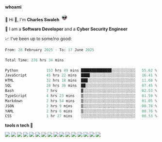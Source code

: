 **whoami**

🤪 Hi 👋, I'm **Charles Swaleh** <img src="alien.gif" height="25px">

🤖 I am a **Software Developer** and a **Cyber Security Engineer**

📈 I've been up to some/no good:

<!--START_SECTION:waka-->

```python
From: 28 February 2025 - To: 17 June 2025

Total Time: 276 hrs 34 mins

Python             153 hrs 49 mins ██████████████░░░░░░░░░░░   55.62 %
JavaScript         45 hrs 22 mins  ████░░░░░░░░░░░░░░░░░░░░░   16.41 %
HTML               32 hrs 18 mins  ███░░░░░░░░░░░░░░░░░░░░░░   11.68 %
SQL                20 hrs 36 mins  ██░░░░░░░░░░░░░░░░░░░░░░░   07.45 %
Bash               7 hrs           ▓░░░░░░░░░░░░░░░░░░░░░░░░   02.53 %
TypeScript         4 hrs 23 mins   ▒░░░░░░░░░░░░░░░░░░░░░░░░   01.59 %
Markdown           2 hrs 54 mins   ▒░░░░░░░░░░░░░░░░░░░░░░░░   01.05 %
JSON               2 hrs 9 mins    ▒░░░░░░░░░░░░░░░░░░░░░░░░   00.78 %
YAML               2 hrs 6 mins    ▒░░░░░░░░░░░░░░░░░░░░░░░░   00.76 %
CSS                1 hr 27 mins    ░░░░░░░░░░░░░░░░░░░░░░░░░   00.53 %
```

<!--END_SECTION:waka-->


**tools n tech 🔭**

![](https://img.shields.io/badge/OS-Linux-informational?style=flat&logo=linux&logoColor=white&color=800020)
![](https://img.shields.io/badge/Code-JavaScript-informational?style=flat&logo=javascript&logoColor=white&color=800020)
![](https://img.shields.io/badge/Code-Python-informational?style=flat&logo=python&logoColor=white&color=800020)
![](https://img.shields.io/badge/Code-C-informational?style=flat&logo=c&logoColor=white&color=800020)
![](https://img.shields.io/badge/Code-Ruby-informational?style=flat&logo=ruby&logoColor=white&color=800020)
![](https://img.shields.io/badge/Code-Go-informational?style=flat&logo=go&logoColor=white&color=800020)
![](https://img.shields.io/badge/Framework-React-informational?style=flat&logo=react&logoColor=white&color=800020)
![](https://img.shields.io/badge/Framework-Django-informational?style=flat&logo=django&logoColor=white&color=800020)
![](https://img.shields.io/badge/Framework-Flask-informational?style=flat&logo=flask&logoColor=white&color=800020)
![](https://img.shields.io/badge/Framework-Rails-informational?style=flat&logo=Ruby&logoColor=white&color=800020)
![](https://img.shields.io/badge/Shell-Bash-informational?style=flat&logo=gnu-bash&logoColor=white&color=800020)
![](https://img.shields.io/badge/DB-PostgreSQL-informational?style=flat&logo=postgresql&logoColor=white&color=800020)
![](https://img.shields.io/badge/DB-MySQL-informational?style=flat&logo=mysql&logoColor=white&color=800020)
![](https://img.shields.io/badge/CI/CD-Docker-informational?style=flat&logo=docker&logoColor=white&color=800020)
![](https://img.shields.io/badge/CI/CD-Kubernetes-informational?style=flat&logo=kubernetes&logoColor=white&color=800020)
![](https://img.shields.io/badge/CI/CD-Jenkins-informational?style=flat&logo=jenkins&logoColor=white&color=800020)

<!-- **stats 🔭**

[![Charles's GitHub stats](https://github-readme-stats.vercel.app/api?username=mashm3ll0w&count_private=true&show_icons=true&theme=maroongold&include_all_commits=true)](https://github.com/anuraghazra/github-readme-stats)             [![Top Langs](https://github-readme-stats.vercel.app/api/top-langs/?username=mashm3ll0w&layout=compact&theme=maroongold&langs_count=6)](https://github.com/anuraghazra/github-readme-stats) -->
